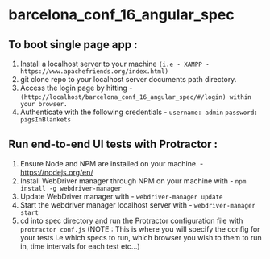 # barcelona_conf_16_angular_spec

## To boot single page app :
1. Install a localhost server to your machine `(i.e - XAMPP - https://www.apachefriends.org/index.html)`
2. git clone repo to your localhost server documents path directory.
3. Access the login page by hitting - `(http://localhost/barcelona_conf_16_angular_spec/#/login) within your browser.`
4. Authenticate with the following credentials -
    `username: admin`
    `password: pigsInBlankets`

## Run end-to-end UI tests with Protractor :
1. Ensure Node and NPM are installed on your machine. - https://nodejs.org/en/
2. Install WebDriver manager through NPM on your machine with - `npm install -g webdriver-manager`
3. Update WebDriver manager with - `webdriver-manager update`
4. Start the webdriver manager localhost server with - `webdriver-manager start`
5. cd into spec directory and run the Protractor configuration file with `protractor conf.js` (NOTE : This is where you will specify the config for your tests i.e which specs to run, which browser you wish to them to run in, time intervals for each test etc...)
